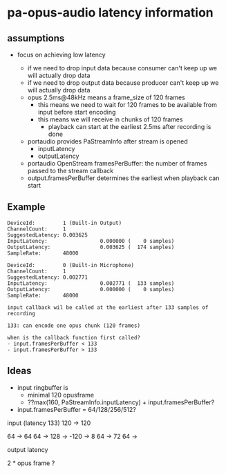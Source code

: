 # pa-opus-audio latency information

## assumptions

- focus on achieving low latency

  - if we need to drop input data because consumer can't keep up we will actually drop data
  - if we need to drop output data because producer can't keep up we will actually drop data
  - opus 2.5ms@48kHz means a frame_size of 120 frames
    - this means we need to wait for 120 frames to be available from input before start encoding
    - this means we will receive in chunks of 120 frames
      - playback can start at the earliest 2.5ms after recording is done
  - portaudio provides PaStreamInfo after stream is opened
    - inputLatency
    - outputLatency
  - portaudio OpenStream framesPerBuffer: the number of frames passed to the stream callback
  - output.framesPerBuffer determines the earliest when playback can start

## Example

    DeviceId:         1 (Built-in Output)
    ChannelCount:     1
    SuggestedLatency: 0.003625
    InputLatency:                 0.000000 (    0 samples)
    OutputLatency:                0.003625 (  174 samples)
    SampleRate:       48000

    DeviceId:         0 (Built-in Microphone)
    ChannelCount:     1
    SuggestedLatency: 0.002771
    InputLatency:                 0.002771 (  133 samples)
    OutputLatency:                0.000000 (    0 samples)
    SampleRate:       48000

    input callback wil be called at the earliest after 133 samples of recording

    133: can encode one opus chunk (120 frames)

    when is the callback function first called?
    - input.framesPerBuffer < 133
    - input.framesPerBuffer > 133

## Ideas

- input ringbuffer is
  - minimal 120 opusframe
  - ??max(160, PaStreamInfo.inputLatency) + input.framesPerBuffer?
- input.framesPerBuffer = 64/128/256/512?

input (latency 133)
120 -> 120

64 -> 64
64 -> 128 -> -120 -> 8
64 -> 72
64 -> 

output latency

2 * opus frame ?
